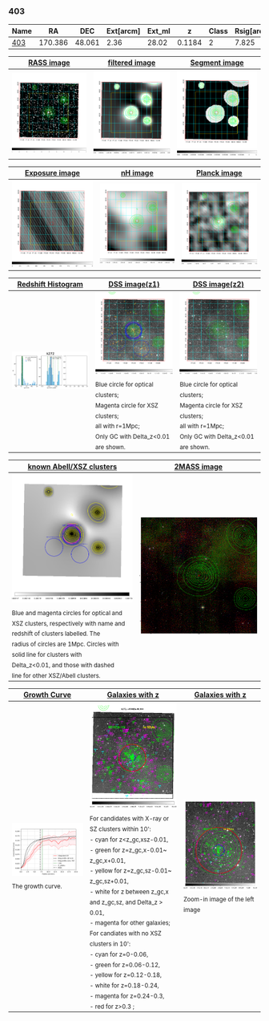<div STYLE="page-break-after: always;"></div>

### 403

|Name          |RA          |DEC      | Ext[arcm] | Ext_ml | z    | Class| Rsig[arcmin] | CRsig[c/s] | CR500[c/s] | R500[Mpc] |L500[erg/s]|F500[erg/s/cm^2]| M500[Msun]|Tx[keV]|beta|GC(XSZ,Delta_z<0.01)| GC(OPT,Delta_z<0.01)|GC|alias|
|--------------|------------|------------|---|---|-----------|--------|------|------|----|----|----|----|----|----|----|----|----|----|---|
|[403](script/403.md)     | 170.386       | 48.061       | 2.36    | 28.02   | 0.1184 | 2   | 7.825 |0.157 |0.154 |0.900 |1.133e+44 |3.111e-12 |2.323e+14 |3.738 |1.299 |Tar, |Wen, redMaPPer, |Tar, |k272|

|[RASS image](../image/403/403_img.pdf)|[filtered image](../image/403/403_fil.pdf)|[Segment image](../image/403/403_seg.pdf)|
|-------------------|--------------------|-------------------|
| <img src="../image/403/403_img.png" width="300">  | <img src="../image/403/403_fil.png" width="300">   | <img src="../image/403/403_seg.png" width="300">  |

|[Exposure image](../image/403/403_mex.pdf)| [nH image](../image/403/403_nh.pdf)| [Planck image](../image/403/403_p.pdf)|
|-------------------|--------------------|-------------------|
|<img src="../image/403/403_mex.png" width="300">   | <img src="../image/403/403_nh.png" width="300">    | <img src="../image/403/403_p.png" width="300"> |

|[Redshift Histogram](../image/403/403_zg.pdf) | [DSS image(z1)](../image/403/403_dss_z1.pdf)      |  [DSS image(z2)](../image/403/403_dss_z2.pdf)    |
|-------------------|--------------------|-------------------|
|<img src="../image/403/403_zg.png" width="300"> |<img src="../image/403/403_dss_z1.png" width="300"> <sub><br>Blue circle for optical clusters; <br>Magenta circle for XSZ clusters; <br>all with r=1Mpc; <br>Only GC with Delta_z<0.01 are shown. </sub>| <img src="../image/403/403_dss_z2.png" width="300"><sub><br>Blue circle for optical clusters; <br>Magenta circle for XSZ clusters; <br>all with r=1Mpc; <br>Only GC with Delta_z<0.01 are shown. </sub> |

|[known Abell/XSZ clusters](../image/403/403_m.pdf) | [2MASS image](../image/403/403_2mass.pdf)      |
|-------------------|-------------------|
|<img src=../image/403/403_m.png width="300"> <sub><br>Blue and magenta circles for optical and <br>XSZ clusters, respectively with name and <br>redshift of clusters labelled. The <br>radius of circles are 1Mpc. Circles with <br>solid line for clusters with <br>Delta_z<0.01, and those with dashed <br>line for other XSZ/Abell clusters.        </sub>|<img src="../image/403/403_2mass.png" width="300">  |

|[Growth Curve](../image/403/403_gca_all.png) |[Galaxies with z](../image/403/403_opt_ned.pdf) |[Galaxies with z](../image/403/403_opt_ned_zoom.pdf) |
|-------------------|-------------------|-------------------|
| <img src="../image/403/403_gca_all.png" width="300"> <sub><br>The growth curve.</sub>| <img src=../image/403/403_opt_ned.png width="300"> <br><sub> For candidates with X-ray or SZ clusters within 10': <br> - cyan for z<z_gc,xsz-0.01, <br> - green for z=z_gc,x-0.01~ z_gc,x+0.01, <br> - yellow for z=z_gc,sz-0.01~ z_gc,sz+0.01, <br> - white for z between z_gc,x and z_gc,sz, and Delta_z > 0.01, <br> - magenta for other galaxies; <br>For candiates with no XSZ clusters in 10': <br> - cyan for z=0-0.06, <br> - green for z=0.06-0.12, <br> - yellow for z=0.12-0.18, <br> - white for z=0.18-0.24, <br> - magenta for z=0.24-0.3, <br> - red for z>0.3 ;  </sub>|<img src=../image/403/403_opt_ned_zoom.png width="300">  <br><sub> Zoom-in image of the left image</sub>|




